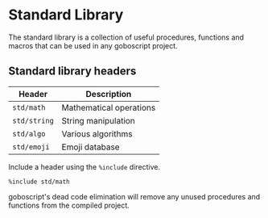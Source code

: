 # Standard Library

The standard library is a collection of useful procedures, functions and macros that
can be used in any goboscript project.

## Standard library headers

| Header | Description |
|--------|-------------|
| `std/math` | Mathematical operations |
| `std/string` | String manipulation |
| `std/algo` | Various algorithms |
| `std/emoji` | Emoji database |

Include a header using the `%include` directive.

```goboscript
%include std/math
```

goboscript's dead code elimination will remove any unused procedures and functions from
the compiled project.
